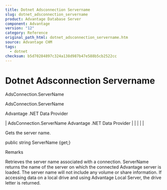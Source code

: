 ```yaml
---
title: Dotnet Adsconnection Servername
slug: dotnet_adsconnection_servername
product: Advantage Database Server
component: Advantage
version: "12"
category: Reference
original_path_html: dotnet_adsconnection_servername.htm
source: Advantage CHM
tags:
  - dotnet
checksum: b5d70284897c324a138d987b47e588b5cb2522cc
---
```


# Dotnet Adsconnection Servername

AdsConnection.ServerName

AdsConnection.ServerName

Advantage .NET Data Provider

| AdsConnection.ServerName  Advantage .NET Data Provider |  |  |  |  |

Gets the server name.

public string ServerName {get;}

Remarks

Retrieves the server name associated with a connection. ServerName returns the name of the server on which the connected Advantage server is loaded. The server name will not include any volume or share information. If accessing data on a local drive and using Advantage Local Server, the drive letter is returned.
